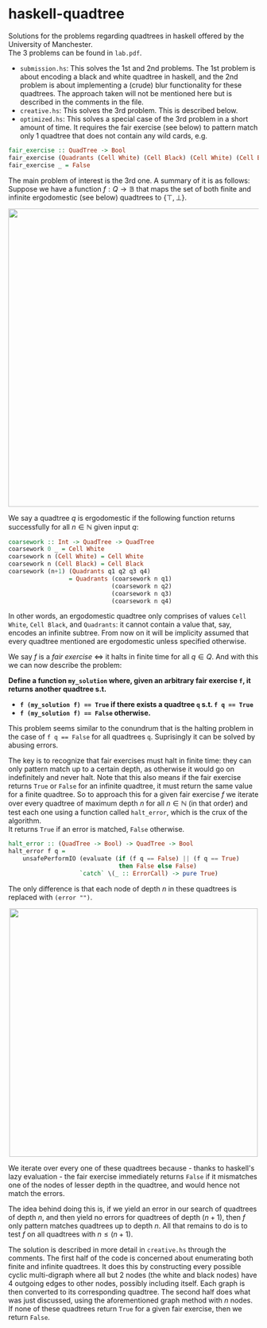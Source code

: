 # haskell-quadtree

Solutions for the problems regarding quadtrees in haskell offered by the University of Manchester.\
The 3 problems can be found in `lab.pdf`.
 - `submission.hs`: This solves the 1st and 2nd problems. The 1st problem is about encoding a black and white quadtree in haskell, and the 2nd problem
is about implementing a (crude) blur functionality for these quadtrees. The approach taken will not be mentioned here but is described in the comments in the file.
 - `creative.hs`: This solves the 3rd problem. This is described below.
 - `optimized.hs`: This solves a special case of the 3rd problem in a short amount of time. It requires the fair exercise (see below) to pattern match only 1
quadtree that does not contain any wild cards, e.g.
```haskell
fair_exercise :: QuadTree -> Bool
fair_exercise (Quadrants (Cell White) (Cell Black) (Cell White) (Cell Black)) = True
fair_exercise _ = False
```

The main problem of interest is the 3rd one. A summary of it is as follows:\
Suppose we have a function $f : Q \rightarrow \mathbb{B}$ that maps the set of both finite and infinite ergodomestic (see below) quadtrees to $\lbrace \top, \bot \rbrace$.

<p align="center">
  <img src=https://github.com/user-attachments/assets/846d4839-9227-440c-abd9-96408b4c3c3b width="600">
</p>

We say a quadtree $q$ is ergodomestic if the following function returns successfully for all $n \in \mathbb{N}$ given input $q$:
```haskell
coarsework :: Int -> QuadTree -> QuadTree
coarsework 0 _ = Cell White
coarsework n (Cell White) = Cell White
coarsework n (Cell Black) = Cell Black
coarsework (n+1) (Quadrants q1 q2 q3 q4)
                 = Quadrants (coarsework n q1)
                             (coarsework n q2)
                             (coarsework n q3)
                             (coarsework n q4)
```

In other words, an ergodomestic quadtree only comprises of values `Cell White`, `Cell Black`, and `Quadrants`: it cannot contain a value that, say, encodes an infinite subtree.
From now on it will be implicity assumed that every quadtree mentioned are ergodomestic unless specified otherwise.

We say $f$ is a _fair exercise_ $\Leftrightarrow$ it halts in finite time for all $q \in Q$. And with this we can now describe the problem:

__Define a function `my_solution` where, given an arbitrary fair exercise `f`, it returns another quadtree s.t.__
 - __`f (my_solution f) == True` if there exists a quadtree `q` s.t. `f q == True`__
 - __`f (my_solution f) == False` otherwise.__

This problem seems similar to the conundrum that is the halting problem in the case of `f q == False` for all quadtrees `q`. Suprisingly it can be solved by abusing errors.

The key is to recognize that fair exercises must halt in finite time: they can only pattern match up to a certain depth, as otherwise it would go on indefinitely and never halt. 
Note that this also means if the fair exercise returns `True` or `False` for an infinite quadtree, it must return the same value for a finite quadtree.
So to approach this for a given fair exercise $f$ we iterate over every quadtree of maximum depth $n$ for all $n \in \mathbb{N}$ (in that order) and test each one using a function called `halt_error`, 
which is the crux of the algorithm.\
It returns `True` if an error is matched, `False` otherwise.
```haskell
halt_error :: (QuadTree -> Bool) -> QuadTree -> Bool
halt_error f q =
    unsafePerformIO (evaluate (if (f q == False) || (f q == True)
                               then False else False)
                    `catch` \(_ :: ErrorCall) -> pure True)

```
The only difference is that each node of depth $n$ in these quadtrees is replaced with `(error "")`.

<p align="center">
  <img src="https://github.com/user-attachments/assets/72d11d8a-f647-4878-8dfa-c72811a11da1" width="500">
</p>

We iterate over every one of these quadtrees because - thanks to haskell's lazy evaluation - the fair exercise immediately returns `False` if it mismatches one of the nodes of lesser depth in the quadtree,
and would hence not match the errors.

The idea behind doing this is, if we yield an error in our search of quadtrees of depth $n$, and then yield no errors for quadtrees of depth $(n+1)$, then $f$ only pattern matches quadtrees
up to depth $n$. All that remains to do is to test $f$ on all quadtrees with $n \leq (n+1)$.

The solution is described in more detail in `creative.hs` through the comments. The first half of the code is concerned about enumerating both finite and infinite quadtrees. It does this by constructing
every possible cyclic multi-digraph where all but 2 nodes (the white and black nodes) have 4 outgoing edges to other nodes, possibly including itself. Each graph is then converted to its corresponding quadtree.
The second half does what was just discussed, using the aforementioned graph method with $n$ nodes. If none of these quadtrees return `True` for a given fair exercise, then we return `False`.
